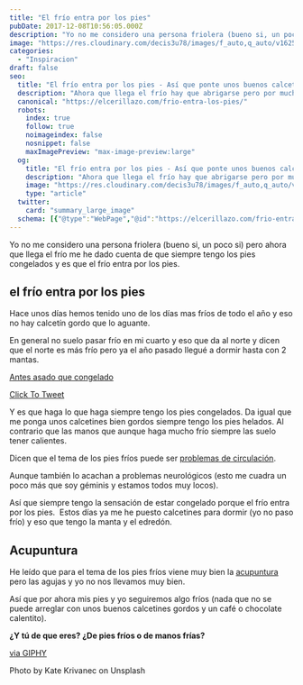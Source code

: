 ```yaml
---
title: "El frío entra por los pies"
pubDate: 2017-12-08T10:56:05.000Z
description: "Yo no me considero una persona friolera (bueno si, un poco si) pero ahora que llega el frío me he dado cuenta de que siempre tengo los pies congelados y es que el frío entra por los pies."
image: "https://res.cloudinary.com/decis3u78/images/f_auto,q_auto/v1625749461/el_frio_entra_por_los_pies_yil4lu_52539995/el_frio_entra_por_los_pies_yil4lu_52539995.jpg?_i=AA"
categories:
  - "Inspiracion"
draft: false
seo:
  title: "El frío entra por los pies - Así que ponte unos buenos calcetines"
  description: "Ahora que llega el frío hay que abrigarse pero por mucho que me abrigue tengo los pies helados. Hay quien dice por ahí que el frío entra por los pies. ¿Eres de manos frías o de pies frios?"
  canonical: "https://elcerillazo.com/frio-entra-los-pies/"
  robots:
    index: true
    follow: true
    noimageindex: false
    nosnippet: false
    maxImagePreview: "max-image-preview:large"
  og:
    title: "El frío entra por los pies - Así que ponte unos buenos calcetines"
    description: "Ahora que llega el frío hay que abrigarse pero por mucho que me abrigue tengo los pies helados. Hay quien dice por ahí que el frío entra por los pies. ¿Eres de manos frías o de pies frios?"
    image: "https://res.cloudinary.com/decis3u78/images/f_auto,q_auto/v1625749461/el_frio_entra_por_los_pies_yil4lu_52539995/el_frio_entra_por_los_pies_yil4lu_52539995.jpg?_i=AA"
    type: "article"
  twitter:
    card: "summary_large_image"
  schema: [{"@type":"WebPage","@id":"https://elcerillazo.com/frio-entra-los-pies/","url":"https://elcerillazo.com/frio-entra-los-pies/","name":"El frío entra por los pies - Así que ponte unos buenos calcetines","isPartOf":{"@id":"https://elcerillazo.com/#website"},"primaryImageOfPage":{"@id":"https://elcerillazo.com/frio-entra-los-pies/#primaryimage"},"image":{"@id":"https://elcerillazo.com/frio-entra-los-pies/#primaryimage"},"thumbnailUrl":"https://res.cloudinary.com/decis3u78/images/f_auto,q_auto/v1625749461/el_frio_entra_por_los_pies_yil4lu_52539995/el_frio_entra_por_los_pies_yil4lu_52539995.jpg?_i=AA","datePublished":"2017-12-08T11:56:05+00:00","author":{"@id":"https://elcerillazo.com/#/schema/person/368d5b496aeaf077b307f248a72abcd9"},"description":"Ahora que llega el frío hay que abrigarse pero por mucho que me abrigue tengo los pies helados. Hay quien dice por ahí que el frío entra por los pies. ¿Eres de manos frías o de pies frios?","breadcrumb":{"@id":"https://elcerillazo.com/frio-entra-los-pies/#breadcrumb"},"inLanguage":"es","potentialAction":[{"@type":"ReadAction","target":["https://elcerillazo.com/frio-entra-los-pies/"]}]},{"@type":"ImageObject","inLanguage":"es","@id":"https://elcerillazo.com/frio-entra-los-pies/#primaryimage","url":"https://res.cloudinary.com/decis3u78/images/f_auto,q_auto/v1625749461/el_frio_entra_por_los_pies_yil4lu_52539995/el_frio_entra_por_los_pies_yil4lu_52539995.jpg?_i=AA","contentUrl":"https://res.cloudinary.com/decis3u78/images/f_auto,q_auto/v1625749461/el_frio_entra_por_los_pies_yil4lu_52539995/el_frio_entra_por_los_pies_yil4lu_52539995.jpg?_i=AA","width":1024,"height":540,"caption":"El Frío entra por los pies"},{"@type":"BreadcrumbList","@id":"https://elcerillazo.com/frio-entra-los-pies/#breadcrumb","itemListElement":[{"@type":"ListItem","position":1,"name":"Portada","item":"https://elcerillazo.com/"},{"@type":"ListItem","position":2,"name":"El frío entra por los pies"}]},{"@type":"WebSite","@id":"https://elcerillazo.com/#website","url":"https://elcerillazo.com/","name":"El Cerillazo","description":"De pequeño hacía hogueras y jugaba con cerillas","potentialAction":[{"@type":"SearchAction","target":{"@type":"EntryPoint","urlTemplate":"https://elcerillazo.com/?s={search_term_string}"},"query-input":{"@type":"PropertyValueSpecification","valueRequired":true,"valueName":"search_term_string"}}],"inLanguage":"es"},{"@type":"Person","@id":"https://elcerillazo.com/#/schema/person/368d5b496aeaf077b307f248a72abcd9","name":"montywp","url":"https://elcerillazo.com/author/montywp/"}]
---
```


Yo no me considero una persona friolera (bueno si, un poco si) pero ahora que llega el frío me he dado cuenta de que siempre tengo los pies congelados y es que el frío entra por los pies.

## el frío entra por los pies

Hace unos días hemos tenido uno de los días mas fríos de todo el año y eso no hay calcetín gordo que lo aguante.

En general no suelo pasar frío en mi cuarto y eso que da al norte y dicen que el norte es más frío pero ya el año pasado llegué a dormir hasta con 2 mantas.

[Antes asado que congelado](https://twitter.com/share?text=Antes+asado+que+congelado&url=https://elcerillazo.com/frio-entra-los-pies/)

[Click To Tweet](https://twitter.com/share?text=Antes+asado+que+congelado&url=https://elcerillazo.com/frio-entra-los-pies/)

Y es que haga lo que haga siempre tengo los pies congelados. Da igual que me ponga unos calcetines bien gordos siempre tengo los pies helados. Al contrario que las manos que aunque haga mucho frío siempre las suelo tener calientes.

Dicen que el tema de los pies fríos puede ser [problemas de circulación](https://mejorconsalud.com/por-que-tengo-siempre-los-pies-frios/).

Aunque también lo acachan a problemas neurológicos (esto me cuadra un poco más que soy géminis y estamos todos muy locos).

Así que siempre tengo la sensación de estar congelado porque el frío entra por los pies.  Estos días ya me he puesto calcetines para dormir (yo no paso frío) y eso que tengo la manta y el edredón.

## Acupuntura

He leído que para el tema de los pies fríos viene muy bien la [acupuntura](https://es.wikipedia.org/wiki/Acupuntura) pero las agujas y yo no nos llevamos muy bien.

Así que por ahora mis pies y yo seguiremos algo fríos (nada que no se puede arreglar con unos buenos calcetines gordos y un café o chocolate calentito).

**¿Y tú de que eres? ¿De pies fríos o de manos frías?**

[via GIPHY](https://giphy.com/gifs/3ohzdMK66N8Qruybmg)

Photo by Kate Krivanec on Unsplash
